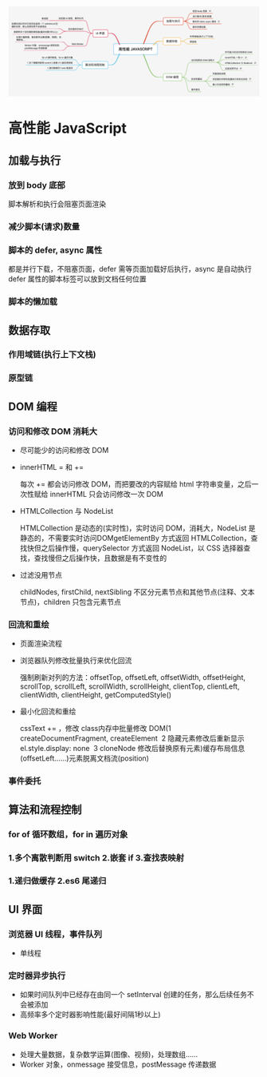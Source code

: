 <!-- markdownlint-disable -->
![高性能 JavaScript](./高性能JavaScript.png)

# 高性能 JavaScript

## 加载与执行

### 放到 body 底部

脚本解析和执行会阻塞页面渲染

### 减少脚本(请求)数量

### 脚本的 defer, async 属性

都是并行下载，不阻塞页面，defer 需等页面加载好后执行，async 是自动执行defer 属性的脚本标签可以放到文档任何位置

### 脚本的懒加载

## 数据存取

### 作用域链(执行上下文栈)

### 原型链

## DOM 编程

### 访问和修改 DOM 消耗大

- 尽可能少的访问和修改 DOM
- innerHTML = 和 +=

  每次 += 都会访问修改 DOM，而把要改的内容赋给 html 字符串变量，之后一次性赋给 innerHTML 只会访问修改一次 DOM

- HTMLCollection 与 NodeList

  HTMLCollection 是动态的(实时性)，实时访问 DOM，消耗大，NodeList 是静态的，不需要实时访问DOMgetElementBy 方式返回 HTMLCollection，查找快但之后操作慢，querySelector 方式返回 NodeList，以 CSS 选择器查找，查找慢但之后操作快，且数据是有不变性的

- 过滤没用节点

  childNodes, firstChild, nextSibling 不区分元素节点和其他节点(注释、文本节点)，children 只包含元素节点

### 回流和重绘

- 页面渲染流程
- 浏览器队列修改批量执行来优化回流

  强制刷新对列的方法：offsetTop, offsetLeft, offsetWidth, offsetHeight, scrollTop, scrollLeft, scrollWidth, scrollHeight, clientTop, clientLeft, clientWidth, clientHeight, getComputedStyle()

- 最小化回流和重绘

  cssText += ，修改 class内存中批量修改 DOM(1 createDocumentFragment, createElement  2 隐藏元素修改后重新显示 el.style.display: none  3 cloneNode 修改后替换原有元素)缓存布局信息(offsetLeft……)元素脱离文档流(position)

### 事件委托

## 算法和流程控制

### for of 循环数组，for in 遍历对象

### 1.多个离散判断用 switch 2.嵌套 if 3.查找表映射

### 1.递归做缓存 2.es6 尾递归

## UI 界面

### 浏览器 UI 线程，事件队列

- 单线程

### 定时器异步执行

- 如果时间队列中已经存在由同一个 setInterval 创建的任务，那么后续任务不会被添加
- 高频率多个定时器影响性能(最好间隔1秒以上)

### Web Worker

- 处理大量数据，复杂数学运算(图像、视频)，处理数组……
- Worker 对象，onmessage 接受信息，postMessage 传递数据
